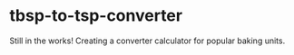 # tbsp-to-tsp-converter
 
Still in the works!
Creating a converter calculator for popular baking units.
